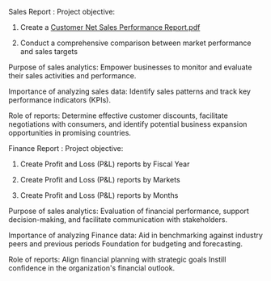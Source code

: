 Sales Report :
Project objective:

1. Create a [Customer Net Sales Performance Report.pdf](https://github.com/Kumenthula-Shivani08/Excel-Sales-and-Finance-Analytics-Project-of-AtliQ-Hardwares/blob/main/Customer%20Net%20Sales%20Performance%20Report.pdf)

2. Conduct a comprehensive comparison between market performance and sales targets

Purpose of sales analytics: Empower businesses to monitor and evaluate their sales activities and performance.

Importance of analyzing sales data: Identify sales patterns and track key performance indicators (KPIs).

Role of reports: Determine effective customer discounts, facilitate negotiations with consumers, and identify potential business expansion opportunities in promising countries.

Finance Report :
Project objective:

1. Create Profit and Loss (P&L) reports by Fiscal Year

2. Create Profit and Loss (P&L) reports by Markets

3. Create Profit and Loss (P&L) reports by Months

Purpose of sales analytics: Evaluation of financial performance, support decision-making, and facilitate communication with stakeholders.

Importance of analyzing Finance data: Aid in benchmarking against industry peers and previous periods Foundation for budgeting and forecasting.

Role of reports: Align financial planning with strategic goals Instill confidence in the organization's financial outlook.
